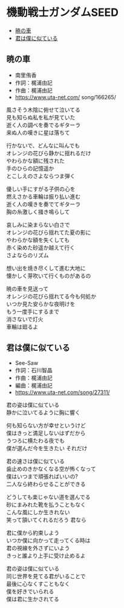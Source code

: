 
# 機動戦士ガンダムSEED <!-- omit in toc -->

- [暁の車](#暁の車)
- [君は僕に似ている](#君は僕に似ている)


## 暁の車

- 南里侑香
- 作詞：梶浦由記
- 作曲：梶浦由記
- https://www.uta-net.com/ song/166265/

風さそう木陰に俯せて泣いてる<br>
見も知らぬ私を私が見ていた<br>
逝く人の調べを奏でるギターラ<br>
来ぬ人の嘆きに星は落ちて<br>

行かないで、どんなに叫んでも<br>
オレンジの花びら静かに揺れるだけ<br>
やわらかな額に残された<br>
手のひらの記憶遥か<br>
とこしえのさよならつま弾く<br>

優しい手にすがる子供の心を<br>
燃えさかる車輪は振り払い進む<br>
逝く人の嘆きを奏でてギターラ<br>
胸の糸激しく掻き鳴らして<br>

哀しみに染まらない白さで<br>
オレンジの花びら揺れてた夏の影に<br>
やわらかな額を失くしても<br>
赤く染めた砂遥か越えて行く<br>
さよならのリズム<br>

想い出を焼き尽くして進む大地に<br>
懐かしく芽吹いて行くものがあるの<br>

暁の車を見送って<br>
オレンジの花びら揺れてる今も何処か<br>
いつか見た安らかな夜明けを<br>
もう一度手にするまで<br>
消さないで灯火<br>
車輪は廻るよ<br>


## 君は僕に似ている

- See-Saw
- 作詞：石川智晶
- 作曲：梶浦由記
- 編曲：梶浦由記
- https://www.uta-net.com/song/27311/

君の姿は僕に似ている<br>
静かに泣いてるように胸に響く<br>

何も知らない方が幸せというけど<br>
僕はきっと満足しないはずだから<br>
うつろに横たわる夜でも<br>
僕が選んだ今を生きたい それだけ<br>

君の速さは僕に似ている<br>
歯止めのきかなくなる空が怖くなって<br>
僕はいつまで頑張ればいいの?<br>
二人なら終わらせることができる<br>

どうしても楽じゃない道を選んでる<br>
砂にまみれた靴を払うこともなく<br>
こんな風にしか生きれない<br>
笑って頷いてくれるだろう 君なら<br>

君に僕から約束しよう<br>
いつか僕に向かって走ってくる時は<br>
君の視線を外さずにいよう<br>
きっと誰より上手に受け止めるよ<br>

君の姿は僕に似ている<br>
同じ世界を見てる君がいることで<br>
最後に心なくすこともなく<br>
僕を好きでいられる<br>
僕は君に生かされてる<br>
